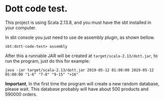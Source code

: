# Dott code test.

This project is using Scala 2.13.8, and you must have the sbt installed in your computer.

In sbt console you just need to use de assembly plugin, as shown bellow.

```
sbt:dott-code-test> assembly
```

After this a runnable JAR will be created at `target/scala-2.13/dott.jar`, to run the program, just do this for example:

``
java -jar target/scala-2.13/dott.jar 2019-05-12 01:00:00 2019-05-12 05:00:00 "1-6" "7-8" "9-15" ">16"
``

**Important**, In the first time the program will create a new random database, please wait. This database probably
will have about 500 products and 590000 orders. 